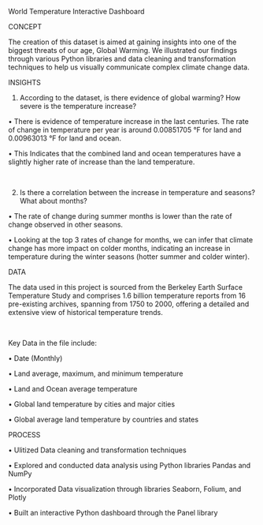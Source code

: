 World Temperature Interactive Dashboard

CONCEPT

The creation of this dataset is aimed at gaining insights into one of the biggest threats of our age, Global Warming. We illustrated our findings through various Python libraries and data cleaning and transformation techniques to help us visually communicate complex climate change data.

INSIGHTS

1. According to the dataset, is there evidence of global warming? How severe is the temperature increase?

 • There is evidence of temperature increase in the last centuries. The rate of change in temperature per year is around 0.00851705 °F for land and 0.00963013 °F for land and ocean.

• This Indicates that the combined land and ocean temperatures have a slightly higher rate of increase than the land temperature.

​

2. Is there a correlation between the increase in temperature and seasons? What about months?

• The rate of change during summer months is lower than the rate of change observed in other seasons.

• Looking at the top 3 rates of change for months, we can infer that climate change has more impact on colder months, indicating an increase in temperature during the winter seasons (hotter summer and colder winter).

DATA

The data used in this project is sourced from the Berkeley Earth Surface Temperature Study and comprises 1.6 billion temperature reports from 16 pre-existing archives, spanning from 1750 to 2000, offering a detailed and extensive view of historical temperature trends.

​

Key Data in the file include:

• Date (Monthly)

• Land average, maximum,  and minimum temperature

• Land and Ocean average temperature

• Global land temperature by cities and major cities

• Global average land temperature by countries and states

PROCESS

•  Ulitized Data cleaning and transformation techniques

• Explored and conducted data analysis using Python libraries Pandas and NumPy

• Incorporated Data visualization through libraries Seaborn, Folium, and Plotly

• Built an interactive Python dashboard through the Panel library

​
